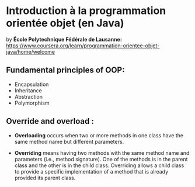 # Introduction à la programmation orientée objet (en Java)
by **École Polytechnique Fédérale de Lausanne:** https://www.coursera.org/learn/programmation-orientee-objet-java/home/welcome

Fundamental principles of OOP:
-
+ Encapsulation
+ Inheritance
+ Abstraction
+ Polymorphism


Override and overload :
-
+ **Overloading** occurs when two or more methods in one class have the same method name but different parameters.

+ **Overriding** means having two methods with the same method name and parameters (i.e., method signature). One of the methods is in the parent class and the other is in the child class. Overriding allows a child class to provide a specific implementation of a method that is already provided its parent class.

